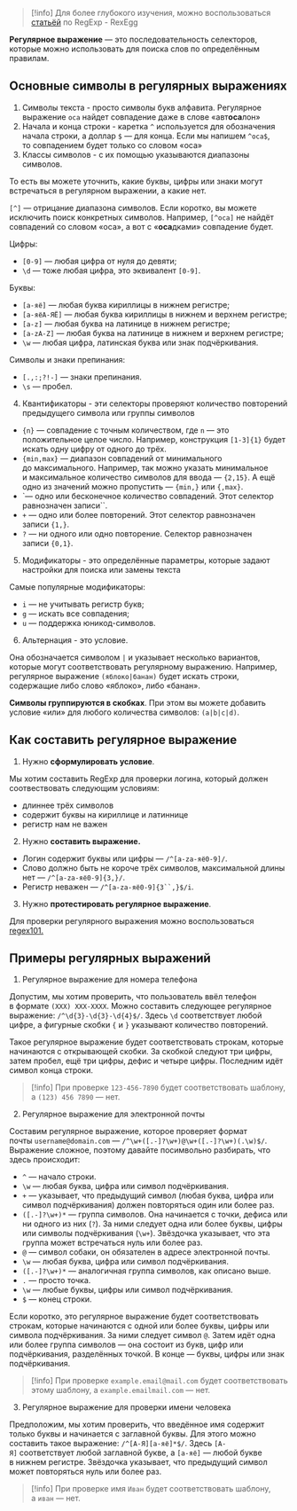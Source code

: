 
>[!info] Для более глубокого изучения, можно воспользоваться [статьёй](https://rexegg.com/) по RegExp - RexEgg

**Регулярное выражение** — это последовательность селекторов, которые можно использовать для поиска слов по определённым правилам.

## Основные символы в регулярных выражениях

1. Символы текста - просто символы букв алфавита. Регулярное выражение `оса` найдет совпадение даже в слове «авт**оса**лон»
2. Начала и конца строки - каретка `^` используется для обозначения начала строки, а доллар `$` — для конца. Если мы напишем `^оса$`, то совпадением будет только со словом «оса»
3. Классы символов - с их помощью указываются диапазоны символов.

То есть вы можете уточнить, какие буквы, цифры или знаки могут встречаться в регулярном выражении, а какие нет.

`[^]` — отрицание диапазона символов. Если коротко, вы можете исключить поиск конкретных символов. Например, `[^оса]` не найдёт совпадений со словом «оса», а вот с «**оса**дками» совпадение будет.

Цифры:

- `[0-9]` — любая цифра от нуля до девяти;
- `\d` — тоже любая цифра, это эквивалент `[0-9]`.

Буквы:

- `[а-яё]` — любая буква кириллицы в нижнем регистре;
- `[а-яёА-ЯЁ]` — любая буква кириллицы в нижнем и верхнем регистре;
- `[a-z]` — любая буква на латинице в нижнем регистре;
- `[a-zA-Z]` — любая буква на латинице в нижнем и верхнем регистре;
- `\w` — любая цифра, латинская буква или знак подчёркивания.

Символы и знаки препинания:

- `[.,:;?!-]` — знаки препинания.
- `\s` — пробел.

4. Квантификаторы - эти селекторы проверяют количество повторений предыдущего символа или группы символов

- `{n}` — совпадение с точным количеством, где `n` — это положительное целое число. Например, конструкция `[1-3]{1}` будет искать одну цифру от одного до трёх.
- `{min,max}` — диапазон совпадений от минимального до максимального. Например, так можно указать минимальное и максимальное количество символов для ввода — `{2,15}`. А ещё одно из значений можно пропустить — `{min,}` или `{,max}`.
- `— одно или бесконечное количество совпадений. Этот селектор равнозначен записи``.
- `+` — одно или более повторений. Этот селектор равнозначен записи `{1,}`.
- `?` — ни одного или одно повторение. Селектор равнозначен записи `{0,1}`.

5. Модификаторы - это определённые параметры, которые задают настройки для поиска или замены текста

Самые популярные модификаторы:

- `i` — не учитывать регистр букв;
- `g` — искать все совпадения;
- `u` — поддержка юникод-символов.

6. Альтернация - это условие.

Она обозначается символом `|` и указывает несколько вариантов, которые могут соответствовать регулярному выражению. Например, регулярное выражение `(яблоко|банан)` будет искать строки, содержащие либо слово «яблоко», либо «банан».

**Символы группируются в скобках**. При этом вы можете добавить условие «или» для любого количества символов: `(a|b|c|d)`.

## Как составить регулярное выражение

1. Нужно **сформулировать условие**.

Мы хотим составить RegExp для проверки логина, который должен соотвествовать следующим условиям:
- длиннее трёх символов
- содержит буквы на кириллице и латиннице
- регистр нам не важен

2. Нужно **составить выражение.**

- Логин содержит буквы или цифры — `/^[a-zа-яё0-9]/`.
- Слово должно быть не короче трёх символов, максимальной длины нет — `/^[a-zа-яё0-9]{3,}/`.
- Регистр неважен — `/^[a-zа-яё0-9]{3``,}$/i`.

3. Нужно **протестировать регулярное выражение**. 

Для проверки регулярного выражения можно воспользоваться [regex101.](https://regex101.com/)

## Примеры регулярных выражений

 1. Регулярное выражение для номера телефона

Допустим, мы хотим проверить, что пользователь ввёл телефон в формате `(XXX) XXX-XXXX`. Можно составить следующее регулярное выражение: `/^\d{3}-\d{3}-\d{4}$/`. Здесь `\d` соответствует любой цифре, а фигурные скобки `{` и `}` указывают количество повторений.

Такое регулярное выражение будет соответствовать строкам, которые начинаются с открывающей скобки. За скобкой следуют три цифры, затем пробел, ещё три цифры, дефис и четыре цифры. Последним идёт символ конца строки.

>[!info] При проверке `123-456-7890` будет соответствовать шаблону, а `(123) 456 7890` — нет.

2. Регулярное выражение для электронной почты

Составим регулярное выражение, которое проверяет формат почты `username@domain.com` — `/^\w+([.-]?\w+)@\w+([.-]?\w+)(.\w)$/`. Выражение сложное, поэтому давайте посимвольно разбирать, что здесь происходит:

- `^` — начало строки.
- `\w` — любая буква, цифра или символ подчёркивания.
- `+` — указывает, что предыдущий символ (любая буква, цифра или символ подчёркивания) должен повторяться один или более раз.
- `([.-]?\w+)*` — группа символов. Она начинается с точки, дефиса или ни одного из них (`?`). За ними следует одна или более буквы, цифры или символы подчёркивания (`\w+`). Звёздочка указывает, что эта группа может встречаться нуль или более раз.
- `@` — символ собаки, он обязателен в адресе электронной почты.
- `\w` — любая буква, цифра или символ подчёркивания.
- `([.-]?\w+)*` — аналогичная группа символов, как описано выше.
- `.` — просто точка.
- `\w` — любые буквы, цифры или символ подчёркивания.
- `$` — конец строки.

Если коротко, это регулярное выражение будет соответствовать строкам, которые начинаются с одной или более буквы, цифры или символа подчёркивания. За ними следует символ `@`. Затем идёт одна или более группа символов — она состоит из букв, цифр или подчёркивания, разделённых точкой. В конце — буквы, цифры или знак подчёркивания.

>[!info] При проверке `example.email@mail.com` будет соответствовать этому шаблону, а `example.emailmail.com` — нет.

3. Регулярное выражение для проверки имени человека

Предположим, мы хотим проверить, что введённое имя содержит только буквы и начинается с заглавной буквы. Для этого можно составить такое выражение: `/^[А-Я][а-яё]*$/`. Здесь `[А-Я]` соответствует любой заглавной букве, а `[а-яё]` — любой букве в нижнем регистре. Звёздочка указывает, что предыдущий символ может повторяться нуль или более раз.

>[!info] При проверке имя `Иван` будет соответствовать шаблону, а `иван` — нет.
